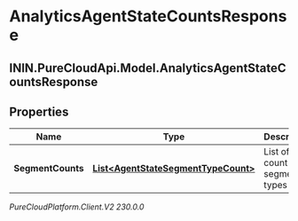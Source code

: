 # AnalyticsAgentStateCountsResponse

## ININ.PureCloudApi.Model.AnalyticsAgentStateCountsResponse

## Properties

|Name | Type | Description | Notes|
|------------ | ------------- | ------------- | -------------|
| **SegmentCounts** | [**List&lt;AgentStateSegmentTypeCount&gt;**](AgentStateSegmentTypeCount) | List of count by segment types | [optional] |



_PureCloudPlatform.Client.V2 230.0.0_
